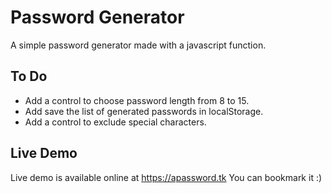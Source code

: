 # Password Generator
A simple password generator made with a javascript function.

## To Do
- Add a control to choose password length from 8 to 15.
- Add save the list of generated passwords in localStorage.
- Add a control to exclude special characters.

## Live Demo
Live demo is available online at <https://apassword.tk>
You can bookmark it :)